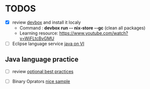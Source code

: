 # TODOS

- [x] review [devbox](https://github.com/jetify-com/devbox) and install it localy
  - Command : **devbox run -- nix-store --gc** (clean all packages)
  - Learning resource: https://www.youtube.com/watch?v=WiFLtcBvGMU 
- [ ] Eclipse language service [java on VI](https://github.com/eclipse-jdtls/eclipse.jdt.ls)

## Java language practice
- [ ] review [optional best practices](https://blogs.oracle.com/javamagazine/post/12-recipes-for-using-the-optional-class-as-its-meant-to-be-used)
- [ ] Binary Oprators [nice sample](vhttps://mkyong.com/java8/java-8-binaryoperator-examples/)

